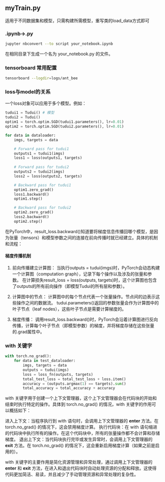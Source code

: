 ## myTrain.py
适用于不同数据集和模型，只需构建所需模型，重写类的load_data方式即可

### .ipynb->.py
```bash
jupyter nbconvert --to script your_notebook.ipynb
```
在相同目录下生成一个名为 your_notebook.py 的文件。

### tensorboard 常用配置
```bash
tensorboard --logdir=logs/ant_bee
```

### loss与model的关系
一个loss对象可以应用于多个模型。例如：
```python
tudui1 = Tudui() # 模型
tudui2 = Tudui()
optim1 = torch.optim.SGD(tudui1.parameters(), lr=0.01)
optim2 = torch.optim.SGD(tudui2.parameters(), lr=0.01)

for data in dataloader:
    imgs, targets = data

    # Forward pass for tudui1
    outputs1 = tudui1(imgs)
    loss1 = loss(outputs1, targets)
    
    # Forward pass for tudui2
    outputs2 = tudui2(imgs)
    loss2 = loss(outputs2, targets)

    # Backward pass for tudui1
    optim1.zero_grad()
    loss1.backward()
    optim1.step()

    # Backward pass for tudui2
    optim2.zero_grad()
    loss2.backward()
    optim2.step()
```
在PyTorch中，result_loss.backward()知道要将梯度信息传播回哪个模型，是因为张量（tensors）和模型参数之间的连接在前向传播时就已经建立。具体的机制和流程：

#### 梯度传播机制
1. 前向传播建立计算图：
    当执行outputs = tudui(imgs)时，PyTorch会动态构建一个计算图（computation graph），记录下每个操作以及涉及的张量和参数。
在计算损失result_loss = loss(outputs, targets)时，这个计算图也包含了outputs的所有前向操作（即模型Tudui的所有层和参数）。

2. 计算图中的节点：
    计算图中的每个节点代表一个张量操作。节点间的边表示这些操作之间的数据流。
tudui.parameters()返回的参数张量会作为计算图中的叶子节点（leaf nodes），这些叶子节点是需要计算梯度的。

3. 梯度传播：
    调用result_loss.backward()时，PyTorch会沿着计算图进行反向传播，计算每个叶子节点（即模型参数）的梯度，并将梯度存储在这些张量的.grad属性中。


### with 关键字
```python
with torch.no_grad():
    for data in test_dataloader:
        imgs, targets = data
        outputs = tudui(imgs)
        loss = loss_fn(outputs, targets)
        total_test_loss = total_test_loss + loss.item()
        accuracy = (outputs.argmax(1) == targets).sum()
        total_accuracy = total_accuracy + accuracy
```
with 关键字用于创建一个上下文管理器，这个上下文管理器会在代码块的开始和结束时执行特定的操作。具体到 torch.no_grad() 的情况，with 关键字的作用可以概括如下：

进入上下文：当程序执行到 with 语句时，会调用上下文管理器的 __enter__ 方法。在 torch.no_grad() 的情况下，这会禁用梯度计算。
执行代码块：在 with 语句缩进的代码块中执行所有的操作。在这个代码块中，所有的张量操作都不会计算和存储梯度。
退出上下文：当代码块执行完毕或发生异常时，会调用上下文管理器的 __exit__ 方法。在 torch.no_grad() 的情况下，这会重新启用梯度计算（如果之前是启用的）。

with 关键字的主要作用是简化资源管理和异常处理，通过调用上下文管理器的 __enter__ 和 __exit__ 方法，在进入和退出代码块时自动处理资源的分配和释放。这使得代码更加简洁、易读，并且减少了手动管理资源和异常处理的复杂性。
